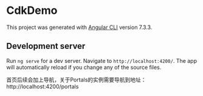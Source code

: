 # CdkDemo

This project was generated with [Angular CLI](https://github.com/angular/angular-cli) version 7.3.3.

## Development server

Run `ng serve` for a dev server. Navigate to `http://localhost:4200/`. The app will automatically reload if you change any of the source files.

首页后续会加上导航，关于Portals的实例需要导航到地址：http://localhost:4200/portals